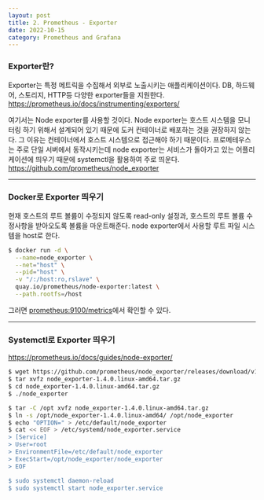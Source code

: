 ```yaml
---
layout: post
title: 2. Prometheus - Exporter
date: 2022-10-15
category: Prometheus and Grafana 
---
```


### Exporter란?

Exporter는 특정 메트릭을 수집해서 외부로 노출시키는 애플리케이션이다. DB, 하드웨어, 스토리지, HTTP등 다양한 exporter들을 지원한다. https://prometheus.io/docs/instrumenting/exporters/

여기서는 Node exporter를 사용할 것이다. Node exporter는 호스트 시스템을 모니터링 하기 위해서 설계되어 있기 때문에 도커 컨테이너로 배포하는 것을 권장하지 않는다. 그 이유는 컨테이너에서 호스트 시스템으로 접근해야 하기 때문이다. 프로메테우스는 주로 단일 서버에서 동작시키는데 node exporter는 서비스가 돌아가고 있는 어플리케이션에 띄우기 때문에 systemctl을 활용하여 주로 띄운다.  https://github.com/prometheus/node_exporter

---

### Docker로 Exporter 띄우기

현재 호스트의 루트 볼륨이 수정되지 않도록 read-only 설정과, 호스트의 루트 볼륨 수정사항을 받아오도록 볼륨을 마운트해준다. node exporter에서 사용할 루트 파일 시스템을 host로 한다. 

```bash
$ docker run -d \
  --name=node_exporter \
  --net="host" \
  --pid="host" \
  -v "/:/host:ro,rslave" \
  quay.io/prometheus/node-exporter:latest \
  --path.rootfs=/host
```

그러면 [prometheus:9100/metrics](http://localhost:9100/metrics)에서 확인할 수 있다. 

---

### Systemctl로 Exporter 띄우기

https://prometheus.io/docs/guides/node-exporter/

```bash
$ wget https://github.com/prometheus/node_exporter/releases/download/v1.4.0/node_exporter-1.4.0.linux-amd64.tar.gz
$ tar xvfz node_exporter-1.4.0.linux-amd64.tar.gz
$ cd node_exporter-1.4.0.linux-amd64.tar.gz
$ ./node_exporter
```

```bash
$ tar -C /opt xvfz node_exporter-1.4.0.linux-amd64.tar.gz
$ ln -s /opt/node_exporter-1.4.0.linux-amd64/ /opt/node_exporter
$ echo "OPTION=" > /etc/default/node_exporter
$ cat << EOF > /etc/systemd/node_exporter.service
> [Service]
> User=root
> EnvironmentFile=/etc/default/node_exporter
> ExecStart=/opt/node_exporter/node_exporter
> EOF

$ sudo systemctl daemon-reload
$ sudo systemctl start node_exporter.service
```




